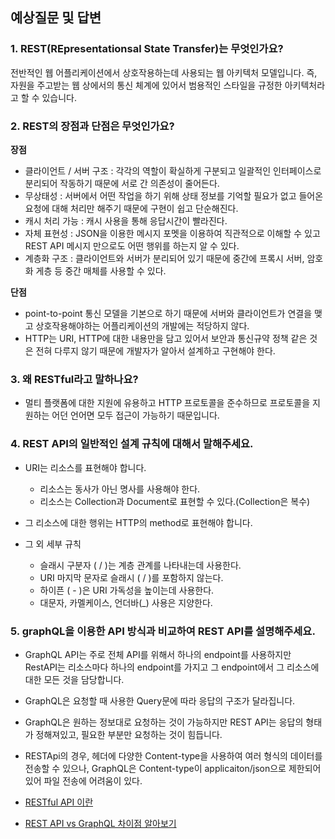 ## 예상질문 및 답변

### 1. REST(REpresentationsal State Transfer)는 무엇인가요?

전반적인 웹 어플리케이션에서 상호작용하는데 사용되는 웹 아키텍처 모델입니다. 즉, 자원을 주고받는 웹 상에서의 통신 체계에 있어서 범용적인 스타일을 규정한 아키텍처라고 할 수 있습니다.

### 2. REST의 장점과 단점은 무엇인가요?

**장점**

- 클라이언트 / 서버 구조 : 각각의 역할이 확실하게 구분되고 일괄적인 인터페이스로 분리되어 작동하기 때문에 서로 간 의존성이 줄어든다.
- 무상태성 : 서버에서 어떤 작업을 하기 위해 상태 정보를 기억할 필요가 없고 들어온 요청에 대해 처리만 해주기 때문에 구현이 쉽고 단순해진다.
- 캐시 처리 가능 : 캐시 사용을 통해 응답시간이 빨라진다.
- 자체 표현성 : JSON을 이용한 메시지 포멧을 이용하여 직관적으로 이해할 수 있고 REST API 메시지 만으로도 어떤 행위를 하는지 알 수 있다.
- 계층화 구조 : 클라이언트와 서버가 분리되어 있기 때문에 중간에 프록시 서버, 암호화 게층 등 중간 매체를 사용할 수 있다.

**단점**

- point-to-point 통신 모델을 기본으로 하기 때문에 서버와 클라이언트가 연결을 맺고 상호작용해야하는 어플리케이션의 개발에는 적당하지 않다.
- HTTP는 URI, HTTP에 대한 내용만을 담고 있어서 보안과 통신규약 정책 같은 것은 전혀 다루지 않기 때문에 개발자가 알아서 설계하고 구현해야 한다.

### 3. 왜 RESTful라고 말하나요?

- 멀티 플랫폼에 대한 지원에 유용하고 HTTP 프로토콜을 준수하므로 프로토콜을 지원하는 어던 언어면 모두 접근이 가능하기 때문입니다.

### 4. REST API의 일반적인 설계 규칙에 대해서 말해주세요.

- URI는 리소스를 표현해야 합니다.
  - 리소스는 동사가 아닌 명사를 사용해야 한다.
  - 리소스는 Collection과 Document로 표현할 수 있다.(Collection은 복수)
- 그 리소스에 대한 행위는 HTTP의 method로 표현해야 합니다.

- 그 외 세부 규칙
  - 슬래시 구분자 ( / )는 계층 관계를 나타내는데 사용한다.
  - URI 마지막 문자로 슬래시 ( / )를 포함하지 않는다.
  - 하이픈 ( - )은 URI 가독성을 높이는데 사용한다.
  - 대문자, 카멜케이스, 언더바(_) 사용은 지양한다.

### 5. graphQL을 이용한 API 방식과 비교하여 REST API를 설명해주세요.

- GraphQL API는 주로 전체 API를 위해서 하나의 endpoint를 사용하지만 RestAPI는 리소스마다 하나의 endpoint를 가지고 그 endpoint에서 그 리소스에 대한 모든 것을 담당합니다.
- GraphQL은 요청할 때 사용한 Query문에 따라 응답의 구조가 달라집니다.
- GraphQL은 원하는 정보대로 요청하는 것이 가능하지만 REST API는 응답의 형태가 정해져있고, 필요한 부분만 요청하는 것이 힘듭니다.
- RESTApi의 경우, 헤더에 다양한 Content-type을 사용하여 여러 형식의 데이터를 전송할 수 있으나, GraphQL은 Content-type이 applicaiton/json으로 제한되어 있어 파일 전송에 어려움이 있다.

- [RESTful API 이란](https://velog.io/@somday/RESTful-API-%EC%9D%B4%EB%9E%80)
- [REST API vs GraphQL 차이점 알아보기](https://velog.io/@djaxornwkd12/REST-API-vs-GraphQL-%EC%B0%A8%EC%9D%B4%EC%A0%90-%EC%95%8C%EC%95%84%EB%B3%B4%EA%B8%B0)
